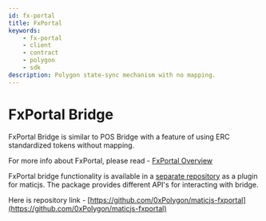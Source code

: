 ```yaml
---
id: fx-portal
title: FxPortal
keywords: 
    - fx-portal
    - client
    - contract
    - polygon
    - sdk
description: Polygon state-sync mechanism with no mapping.
---
```


# FxPortal Bridge

FxPortal Bridge is similar to POS Bridge with a feature of using ERC standardized tokens without mapping.

For more info about FxPortal, please read - [FxPortal Overview](/docs/pos/design/bridge/l1-l2-communication/fx-portal/)

FxPortal bridge functionality is available in a [separate repository](https://github.com/0xPolygon/maticjs-fxportal) as a plugin for maticjs. The package provides different API's for interacting with bridge.

Here is repository link - [https://github.com/0xPolygon/maticjs-fxportal](https://github.com/0xPolygon/maticjs-fxportal)
